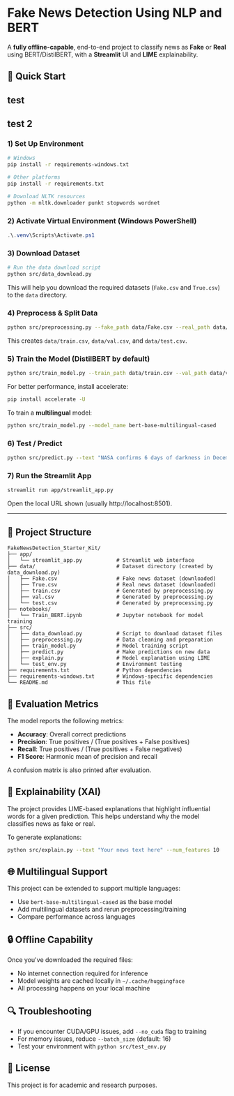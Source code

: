 # Fake News Detection Using NLP and BERT

A **fully offline-capable**, end-to-end project to classify news as **Fake** or **Real** using BERT/DistilBERT,
with a **Streamlit** UI and **LIME** explainability.

## 🔧 Quick Start
## test
## test 2
### 1) Set Up Environment
```bash
# Windows
pip install -r requirements-windows.txt

# Other platforms
pip install -r requirements.txt

# Download NLTK resources
python -m nltk.downloader punkt stopwords wordnet
```

### 2) Activate Virtual Environment (Windows PowerShell)
```powershell
.\.venv\Scripts\Activate.ps1
```

### 3) Download Dataset
```bash
# Run the data download script
python src/data_download.py
```
This will help you download the required datasets (`Fake.csv` and `True.csv`) to the `data` directory.

### 4) Preprocess & Split Data
```bash
python src/preprocessing.py --fake_path data/Fake.csv --real_path data/True.csv --out_dir data --val_size 0.1 --test_size 0.1
```
This creates `data/train.csv`, `data/val.csv`, and `data/test.csv`.

### 5) Train the Model (DistilBERT by default)
```bash
python src/train_model.py --train_path data/train.csv --val_path data/val.csv --model_name distilbert-base-uncased --out_dir model
```

For better performance, install accelerate:
```bash
pip install accelerate -U
```

To train a **multilingual** model:
```bash
python src/train_model.py --model_name bert-base-multilingual-cased
```

### 6) Test / Predict
```bash
python src/predict.py --text "NASA confirms 6 days of darkness in December 2025 due to solar storm."
```

### 7) Run the Streamlit App
```bash
streamlit run app/streamlit_app.py
```
Open the local URL shown (usually http://localhost:8501).

---

## 📁 Project Structure
```
FakeNewsDetection_Starter_Kit/
├── app/
│   └── streamlit_app.py           # Streamlit web interface
├── data/                          # Dataset directory (created by data_download.py)
│   ├── Fake.csv                   # Fake news dataset (downloaded)
│   ├── True.csv                   # Real news dataset (downloaded)
│   ├── train.csv                  # Generated by preprocessing.py
│   ├── val.csv                    # Generated by preprocessing.py
│   └── test.csv                   # Generated by preprocessing.py
├── notebooks/
│   └── Train_BERT.ipynb           # Jupyter notebook for model training
├── src/
│   ├── data_download.py           # Script to download dataset files
│   ├── preprocessing.py           # Data cleaning and preparation
│   ├── train_model.py             # Model training script
│   ├── predict.py                 # Make predictions on new data
│   ├── explain.py                 # Model explanation using LIME
│   └── test_env.py                # Environment testing
├── requirements.txt               # Python dependencies
├── requirements-windows.txt       # Windows-specific dependencies
└── README.md                      # This file
```

## 🧪 Evaluation Metrics
The model reports the following metrics:
- **Accuracy**: Overall correct predictions
- **Precision**: True positives / (True positives + False positives)
- **Recall**: True positives / (True positives + False negatives)
- **F1 Score**: Harmonic mean of precision and recall

A confusion matrix is also printed after evaluation.

## 🧠 Explainability (XAI)
The project provides LIME-based explanations that highlight influential words for a given prediction. This helps understand why the model classifies news as fake or real.

To generate explanations:
```bash
python src/explain.py --text "Your news text here" --num_features 10
```

## 🌐 Multilingual Support
This project can be extended to support multiple languages:
- Use `bert-base-multilingual-cased` as the base model
- Add multilingual datasets and rerun preprocessing/training
- Compare performance across languages

## 🔒 Offline Capability
Once you've downloaded the required files:
- No internet connection required for inference
- Model weights are cached locally in `~/.cache/huggingface`
- All processing happens on your local machine

## 🔍 Troubleshooting
- If you encounter CUDA/GPU issues, add `--no_cuda` flag to training
- For memory issues, reduce `--batch_size` (default: 16)
- Test your environment with `python src/test_env.py`

## 📜 License
This project is for academic and research purposes.

